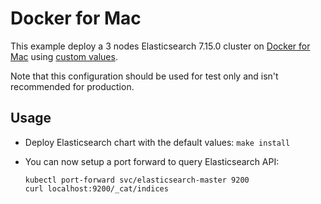 # Docker for Mac

This example deploy a 3 nodes Elasticsearch 7.15.0 cluster on [Docker for Mac][]
using [custom values][].

Note that this configuration should be used for test only and isn't recommended
for production.


## Usage

* Deploy Elasticsearch chart with the default values: `make install`

* You can now setup a port forward to query Elasticsearch API:

  ```
  kubectl port-forward svc/elasticsearch-master 9200
  curl localhost:9200/_cat/indices
  ```


[custom values]: https://github.com/elastic/helm-charts/tree/7.15/elasticsearch/examples/docker-for-mac/values.yaml
[docker for mac]: https://docs.docker.com/docker-for-mac/kubernetes/

